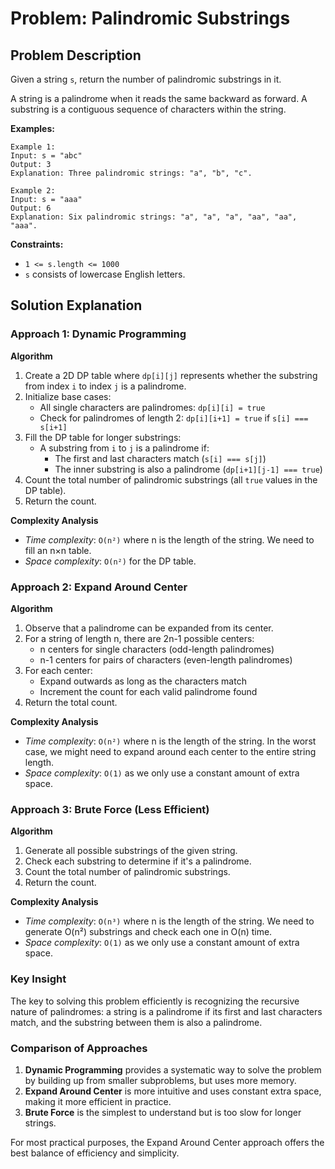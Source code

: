 # Problem: Palindromic Substrings

## Problem Description

Given a string `s`, return the number of palindromic substrings in it.

A string is a palindrome when it reads the same backward as forward.
A substring is a contiguous sequence of characters within the string.

**Examples:**

```
Example 1:
Input: s = "abc"
Output: 3
Explanation: Three palindromic strings: "a", "b", "c".

Example 2:
Input: s = "aaa"
Output: 6
Explanation: Six palindromic strings: "a", "a", "a", "aa", "aa", "aaa".
```

**Constraints:**

- `1 <= s.length <= 1000`
- `s` consists of lowercase English letters.

## Solution Explanation

### Approach 1: Dynamic Programming

**Algorithm**

1. Create a 2D DP table where `dp[i][j]` represents whether the substring from index `i` to index `j` is a palindrome.
2. Initialize base cases:
   - All single characters are palindromes: `dp[i][i] = true`
   - Check for palindromes of length 2: `dp[i][i+1] = true` if `s[i] === s[i+1]`
3. Fill the DP table for longer substrings:
   - A substring from `i` to `j` is a palindrome if:
     - The first and last characters match (`s[i] === s[j]`)
     - The inner substring is also a palindrome (`dp[i+1][j-1] === true`)
4. Count the total number of palindromic substrings (all `true` values in the DP table).
5. Return the count.

**Complexity Analysis**

- _Time complexity_: `O(n²)` where n is the length of the string. We need to fill an n×n table.
- _Space complexity_: `O(n²)` for the DP table.

### Approach 2: Expand Around Center

**Algorithm**

1. Observe that a palindrome can be expanded from its center.
2. For a string of length n, there are 2n-1 possible centers:
   - n centers for single characters (odd-length palindromes)
   - n-1 centers for pairs of characters (even-length palindromes)
3. For each center:
   - Expand outwards as long as the characters match
   - Increment the count for each valid palindrome found
4. Return the total count.

**Complexity Analysis**

- _Time complexity_: `O(n²)` where n is the length of the string. In the worst case, we might need to expand around each center to the entire string length.
- _Space complexity_: `O(1)` as we only use a constant amount of extra space.

### Approach 3: Brute Force (Less Efficient)

**Algorithm**

1. Generate all possible substrings of the given string.
2. Check each substring to determine if it's a palindrome.
3. Count the total number of palindromic substrings.
4. Return the count.

**Complexity Analysis**

- _Time complexity_: `O(n³)` where n is the length of the string. We need to generate O(n²) substrings and check each one in O(n) time.
- _Space complexity_: `O(1)` as we only use a constant amount of extra space.

### Key Insight

The key to solving this problem efficiently is recognizing the recursive nature of palindromes: a string is a palindrome if its first and last characters match, and the substring between them is also a palindrome.

### Comparison of Approaches

1. **Dynamic Programming** provides a systematic way to solve the problem by building up from smaller subproblems, but uses more memory.
2. **Expand Around Center** is more intuitive and uses constant extra space, making it more efficient in practice.
3. **Brute Force** is the simplest to understand but is too slow for longer strings.

For most practical purposes, the Expand Around Center approach offers the best balance of efficiency and simplicity.
